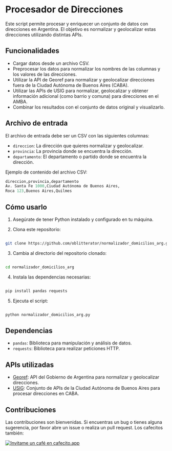 # Procesador de Direcciones

Este script permite procesar y enriquecer un conjunto de datos con direcciones en Argentina. El objetivo es normalizar y geolocalizar estas direcciones utilizando distintas APIs.

## Funcionalidades

- Cargar datos desde un archivo CSV.
- Preprocesar los datos para normalizar los nombres de las columnas y los valores de las direcciones.
- Utilizar la API de Georef para normalizar y geolocalizar direcciones fuera de la Ciudad Autónoma de Buenos Aires (CABA).
- Utilizar las APIs de USIG para normalizar, geolocalizar y obtener información adicional (como barrio y comuna) para direcciones en el AMBA.
- Combinar los resultados con el conjunto de datos original y visualizarlo.

## Archivo de entrada

El archivo de entrada debe ser un CSV con las siguientes columnas:

- `direccion`: La dirección que quieres normalizar y geolocalizar.
- `provincia`: La provincia donde se encuentra la dirección.
- `departamento`: El departamento o partido donde se encuentra la dirección.

Ejemplo de contenido del archivo CSV:

```python
direccion,provincia,departamento
Av. Santa Fe 1000,Ciudad Autónoma de Buenos Aires,
Roca 123,Buenos Aires,Quilmes
```


## Cómo usarlo

1) Asegúrate de tener Python instalado y configurado en tu máquina.
   
3) Clona este repositorio:

```bash

git clone https://github.com/oblitterator/normalizador_domicilios_arg.git

```

3) Cambia al directorio del repositorio clonado:
   
```bash

cd normalizador_domicilios_arg

```

4) Instala las dependencias necesarias:
   
```python

pip install pandas requests

```

5) Ejecuta el script:
   
```python

python normalizador_domicilios_arg.py

```

## Dependencias

- `pandas`: Biblioteca para manipulación y análisis de datos.
- `requests`: Biblioteca para realizar peticiones HTTP.


## APIs utilizadas

- [Georef](https://apis.datos.gob.ar/georef/api.html): API del Gobierno de Argentina para normalizar y geolocalizar direcciones.
- [USIG](http://ws.usig.buenosaires.gob.ar/): Conjunto de APIs de la Ciudad Autónoma de Buenos Aires para procesar direcciones en CABA.

## Contribuciones

Las contribuciones son bienvenidas. Si encuentras un bug o tienes alguna sugerencia, por favor abre un issue o realiza un pull request. Los cafecitos también:

[![Invitame un café en cafecito.app](https://cdn.cafecito.app/imgs/buttons/button_1.svg)](https://cafecito.app/nievejuan21)
